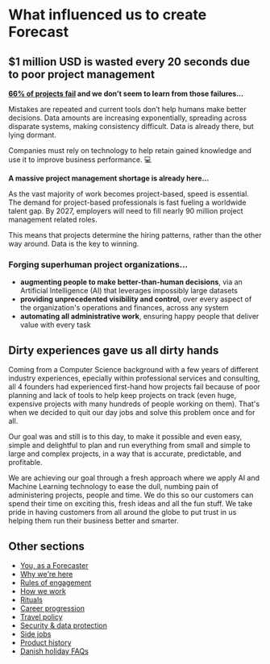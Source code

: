 # What influenced us to create Forecast

## $1 million USD is wasted every 20 seconds due to poor project management
**[66% of projects fail](http://www.mckinsey.com/business-functions/digital-mckinsey/our-insights/delivering-large-scale-it-projects-on-time-on-budget-and-on-value)
 and we don’t seem to learn from those failures...**

Mistakes are repeated and current tools don’t help humans make better decisions. Data amounts are increasing exponentially, spreading across disparate systems, making consistency difficult. Data is already there, but lying dormant.

Companies must rely on technology to help retain gained knowledge and use it to improve business performance. :computer:

**A massive project management shortage is already here...**

As the vast majority of work becomes project-based, speed is essential. The demand for project-based professionals is fast fueling a worldwide talent gap. By 2027, employers will need to fill nearly 90 million project management related roles.

This means that projects determine the hiring patterns, rather than the other way around. Data is the key to winning.



### Forging superhuman project organizations...

* **augmenting people to make better-than-human decisions**, via an Artificial Intelligence (AI) that leverages impossibly large datasets
* **providing unprecedented visibility and control**, over every aspect of the organization's operations and finances, across any system
* **automating all administrative work**, ensuring happy people that deliver value with every task

## Dirty experiences gave us all dirty hands

Coming from a Computer Science background with a few years of different industry experiences, epecially within professional services and consulting, all 4 founders had experienced first-hand how projects fail because of poor planning and lack of tools to help keep projects on track (even huge, expensive projects with many hundreds of people working on them). That's when we decided to quit our day jobs and solve this problem once and for all.

Our goal was and still is to this day, to make it possible and even easy, simple and delightful to plan and run everything from small and simple to large and complex projects, in a way that is accurate, predictable, and profitable.

We are achieving our goal through a fresh approach where we apply AI and Machine Learning technology to ease the dull, numbing pain of administering projects, people and time. We do this so our customers can spend their time on exciting this, fresh ideas and all the fun stuff. We take pride in having customers from all around the globe to put trust in us helping them run their business better and smarter.

## Other sections
* [You, as a Forecaster](you-as-a-forecaster.md)
* [Why we're here](why-we-are-here.md)
* [Rules of engagement](rules-of-engagement.md)
* [How we work](how-we-work.md)
* [Rituals](rituals.md)
* [Career progression](career-progression.md)
* [Travel policy](travel-policy.md)
* [Security & data protection](security-data-protection.md)
* [Side jobs](side-jobs.md)
* [Product history](product-history.md)
* [Danish holiday FAQs](holiday-faq.md)
